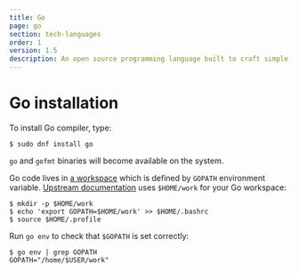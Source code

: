 ```yaml
---
title: Go
page: go
section: tech-languages
order: 1
version: 1.5
description: An open source programming language built to craft simple, reliable, and efficient software.
---
```


# Go installation

To install Go compiler, type:

```
$ sudo dnf install go
```

`go` and `gofmt` binaries will become available on the system.

Go code lives in [a workspace](https://golang.org/doc/code.html#Workspaces) which is defined by `GOPATH` environment variable. [Upstream documentation](https://golang.org/doc/code.html#GOPATH) uses `$HOME/work` for your Go workspace:

```
$ mkdir -p $HOME/work
$ echo 'export GOPATH=$HOME/work' >> $HOME/.bashrc
$ source $HOME/.profile
```

Run `go env` to check that `$GOPATH` is set correctly:

```
$ go env | grep GOPATH
GOPATH="/home/$USER/work"
```
